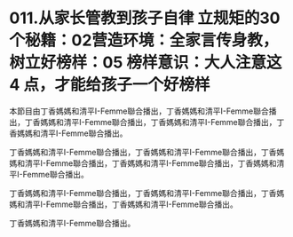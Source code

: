 # 011.从家长管教到孩子自律 立规矩的30个秘籍：02营造环境：全家言传身教，树立好榜样：05 榜样意识：大人注意这 4 点，才能给孩子一个好榜样

本節目由丁香媽媽和清平I-Femme聯合播出，丁香媽媽和清平I-Femme聯合播出，丁香媽媽和清平I-Femme聯合播出，丁香媽媽和清平I-Femme聯合播出，丁香媽媽和清平I-Femme聯合播出。

丁香媽媽和清平I-Femme聯合播出，丁香媽媽和清平I-Femme聯合播出，丁香媽媽和清平I-Femme聯合播出，丁香媽媽和清平I-Femme聯合播出，丁香媽媽和清平I-Femme聯合播出。

丁香媽媽和清平I-Femme聯合播出，丁香媽媽和清平I-Femme聯合播出，丁香媽媽和清平I-Femme聯合播出，丁香媽媽和清平I-Femme聯合播出。

丁香媽媽和清平I-Femme聯合播出。